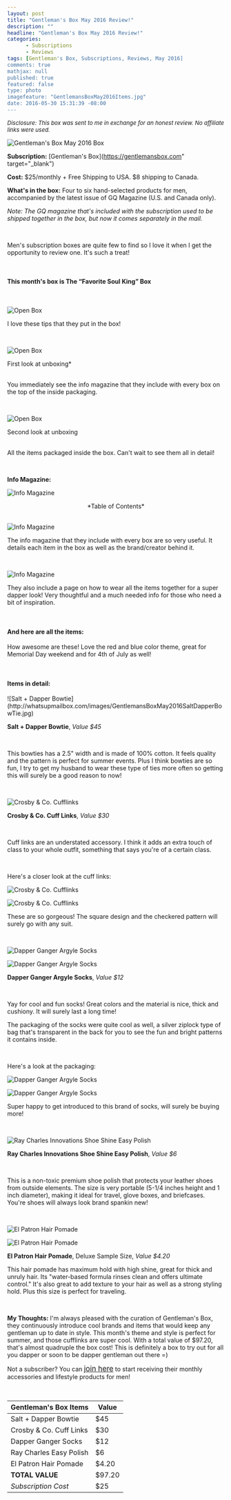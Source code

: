 ```yaml
---
layout: post
title: "Gentleman's Box May 2016 Review!"
description: ""
headline: "Gentleman's Box May 2016 Review!"
categories: 
      - Subscriptions
      - Reviews
tags: [Gentleman's Box, Subscriptions, Reviews, May 2016]
comments: true
mathjax: null
published: true
featured: false
type: photo
imagefeature: "GentlemansBoxMay2016Items.jpg"
date: 2016-05-30 15:31:39 -08:00
---
```


<i><font size="2">Disclosure: This box was sent to me in exchange for an honest review. No affiliate links were used.</font></i>

![Gentleman's Box May 2016 Box](http://whatsupmailbox.com/images/GentlemansBoxMay2016Box.jpg)

**Subscription:** [Gentleman's Box](https://gentlemansbox.com" target="_blank")

**Cost:** $25/monthly + Free Shipping to USA. $8 shipping to Canada.

**What's in the box:** Four to six hand-selected products for men, accompanied by the latest issue of GQ Magazine (U.S. and Canada only).

*Note: The GQ magazine that's included with the subscription used to be shipped together in the box, but now it comes separately in the mail.*

<br>

Men's subscription boxes are quite few to find so I love it when I get the opportunity to review one. It's such a treat!

<br>

<H4>This month's box is The “Favorite Soul King” Box</H4>

<br>


![Open Box](http://whatsupmailbox.com/images/GentlemansBoxMay2016OpenBox2.jpg)

I love these tips that they put in the box!

<br>

![Open Box](http://whatsupmailbox.com/images/GentlemansBoxMay2016OpenBox.jpg)

<figcaption>First look at unboxing*</figcaption>

<br>

You immediately see the info magazine that they include with every box on the top of the inside packaging.

<br>

![Open Box](http://whatsupmailbox.com/images/GentlemansBoxMay2016OpenBox3.jpg)

<figcaption>Second look at unboxing</figcaption>

<br>

All the items packaged inside the box. Can't wait to see them all in detail!

<br>

<p><b>Info Magazine:</b></p>

![Info Magazine](http://whatsupmailbox.com/images/GentlemansBoxMay2016Info.jpg)
<center>*Table of Contents*</center>

<br>

![Info Magazine](http://whatsupmailbox.com/images/GentlemansBoxMay2016Info2.jpg)

The info magazine that they include with every box are so very useful. It details each item in the box as well as the brand/creator behind it.

<br>

![Info Magazine](http://whatsupmailbox.com/images/GentlemansBoxMay2016Info3.jpg)

They also include a page on how to wear all the items together for a super dapper look! Very thoughtful and a much needed info for those who need a bit of inspiration.

<br>

<H4>And here are all the items:</H4
![Gentleman's Box May 2016 Items](http://whatsupmailbox.com/images/GentlemansBoxMay2016Items.jpg)

How awesome are these! Love the red and blue color theme, great for Memorial Day weekend and for 4th of July as well!

<br>

<H4>Items in detail:</H4>
![Salt + Dapper Bowtie](http://whatsupmailbox.com/images/GentlemansBoxMay2016SaltDapperBowTie.jpg)

**Salt + Dapper Bowtie**, *Value $45*

<br>

This bowties has a 2.5" width and is made of 100% cotton. It feels quality and the pattern is perfect for summer events. Plus I think bowties are so fun, I try to get my husband to wear these type of ties more often so getting this will surely be a good reason to now!

<br>


![Crosby & Co. Cufflinks](http://whatsupmailbox.com/images/GentlemansBoxMay2016CrosbyCoCuffLinks.jpg)

**Crosby & Co. Cuff Links**, *Value $30*

<br>

Cuff links are an understated accessory. I think it adds an extra touch of class to your whole outfit, something that says you're of a certain class.

<br>

Here's a closer look at the cuff links:

![Crosby & Co. Cufflinks](http://whatsupmailbox.com/images/GentlemansBoxMay2016CrosbyCoCuffLinks2.jpg)

![Crosby & Co. Cufflinks](http://whatsupmailbox.com/images/GentlemansBoxMay2016CrosbyCoCuffLinks3.jpg)

These are so gorgeous! The square design and the checkered pattern will surely go with any suit.

<br>


![Dapper Ganger Argyle Socks](http://whatsupmailbox.com/images/GentlemansBoxMay2016DapperGangerFunSocks3.jpg)

![Dapper Ganger Argyle Socks](http://whatsupmailbox.com/images/GentlemansBoxMay2016DapperGangerFunSocks4.jpg)

**Dapper Ganger Argyle Socks**, *Value $12*

<br>

Yay for cool and fun socks! Great colors and the material is nice, thick and cushiony. It will surely last a long time!

The packaging of the socks were quite cool as well, a silver ziplock type of bag that's transparent in the back for you to see the fun and bright patterns it contains inside.

<br>

Here's a look at the packaging:

![Dapper Ganger Argyle Socks](http://whatsupmailbox.com/images/GentlemansBoxMay2016DapperGangerFunSocks.jpg)

![Dapper Ganger Argyle Socks](http://whatsupmailbox.com/images/GentlemansBoxMay2016DapperGangerFunSocks2.jpg)

Super happy to get introduced to this brand of socks, will surely be buying more!

<br>

![Ray Charles Innovations Shoe Shine Easy Polish](http://whatsupmailbox.com/images/GentlemansBoxMay2016RayCharlesShoePolish.jpg)

**Ray Charles Innovations Shoe Shine Easy Polish**, *Value $6*

<br>

This is a non-toxic premium shoe polish that protects your leather shoes from outside elements. The size is very portable (5-1/4 inches height and 1 inch diameter), making it ideal for travel, glove boxes, and briefcases. You're shoes will always look brand spankin new!

<br>

![El Patron Hair Pomade](http://whatsupmailbox.com/images/GentlemansBoxMay2016ElPatronHairPomade.jpg)

![El Patron Hair Pomade](http://whatsupmailbox.com/images/GentlemansBoxMay2016ElPatronHairPomade2.jpg)

**El Patron Hair Pomade**, Deluxe Sample Size, *Value $4.20*

This hair pomade has maximum hold with high shine, great for thick and unruly hair. Its "water-based formula rinses clean and offers ultimate control." It's also great to add texture to your hair as well as a strong styling hold. Plus this size is perfect for traveling.

<br>


<i class="icon-exclamation-sign"></i> **My Thoughts:** I'm always pleased with the curation of Gentleman's Box, they continuously introduce cool brands and items that would keep any gentleman up to date in style. This month's theme and style is perfect for summer, and those cufflinks are super cool. With a total value of $97.20, that's almost quadruple the box cost! This is definitely a box to try out for all you dapper or soon to be dapper gentleman out there =)

Not a subscriber? You can <a href="https://gentlemansbox.com"><big>join here</big></a> to start receiving their monthly accessories and lifestyle products for men!

<br>

Gentleman's Box Items     | Value
------------------------- | -------------
Salt + Dapper Bowtie      | $45
Crosby & Co. Cuff Links   | $30
Dapper Ganger Socks       | $12
Ray Charles Easy Polish   | $6
El Patron Hair Pomade     | $4.20
**TOTAL VALUE**           | $97.20
*Subscription Cost*       | $25
